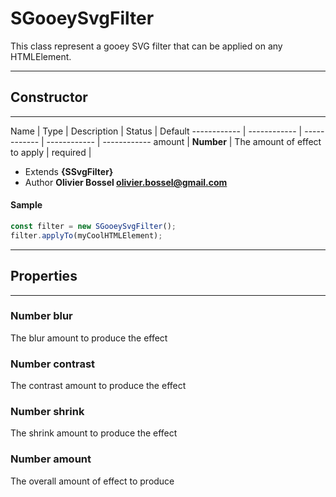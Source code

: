 # SGooeySvgFilter
This class represent a gooey SVG filter that can be applied on any HTMLElement.

-----------------------------
## Constructor
-----------------------------



Name | Type | Description | Status | Default
------------ | ------------ | ------------ | ------------ | ------------
amount | **Number** | The amount of effect to apply | required | 

- Extends **{SSvgFilter}**
- Author **Olivier Bossel <olivier.bossel@gmail.com>**

#### Sample
```js
const filter = new SGooeySvgFilter();
filter.applyTo(myCoolHTMLElement);

```


-----------------------------
## Properties
-----------------------------

### Number blur
The blur amount to produce the effect

### Number contrast
The contrast amount to produce the effect

### Number shrink
The shrink amount to produce the effect

### Number amount
The overall amount of effect to produce


